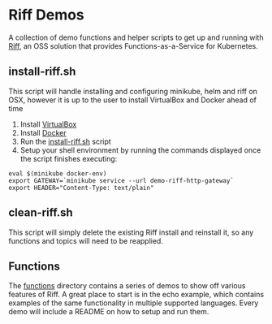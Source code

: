 Riff Demos
===

A collection of demo functions and helper scripts to get up and running with [Riff](https://github.com/projectriff/riff), an OSS solution that provides Functions-as-a-Service for Kubernetes.

install-riff.sh
---
This script will handle installing and configuring minikube, helm and riff on OSX, however it is up to the user to install VirtualBox and Docker ahead of time

1. Install [VirtualBox](https://www.virtualbox.org/wiki/Downloads)
2. Install [Docker](https://store.docker.com/editions/community/docker-ce-desktop-mac)
3. Run the [install-riff.sh](https://github.com/BrianMMcClain/riff-demos/blob/master/install-riff.sh) script
4. Setup your shell environment by running the commands displayed once the script finishes executing:

```
eval $(minikube docker-env)
export GATEWAY=`minikube service --url demo-riff-http-gateway`
export HEADER="Content-Type: text/plain"
```

clean-riff.sh
---
This script will simply delete the existing Riff install and reinstall it, so any functions and topics will need to be reapplied.

Functions
---
The [functions](https://github.com/BrianMMcClain/riff-demos/tree/master/functions) directory contains a series of demos to show off various features of Riff. A great place to start is in the echo example, which contains examples of the same functionality in multiple supported languages. Every demo will include a README on how to setup and run them.
